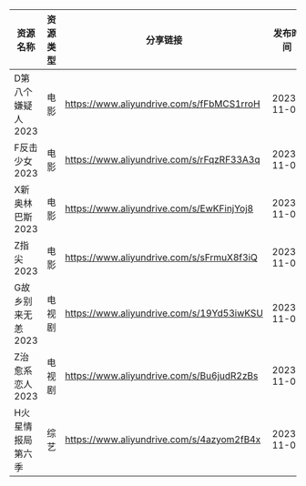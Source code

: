 | 资源名称        | 资源类型 | 分享链接                                      | 发布时间       |
| ----------- | ---- | ----------------------------------------- | ---------- |
| D第八个嫌疑人2023 | 电影   | https://www.aliyundrive.com/s/fFbMCS1rroH | 2023-11-03 |
| F反击少女2023   | 电影   | https://www.aliyundrive.com/s/rFqzRF33A3q | 2023-11-03 |
| X新奥林巴斯2023  | 电影   | https://www.aliyundrive.com/s/EwKFinjYoj8 | 2023-11-03 |
| Z指尖2023     | 电影   | https://www.aliyundrive.com/s/sFrmuX8f3iQ | 2023-11-03 |
| G故乡别来无恙2023 | 电视剧  | https://www.aliyundrive.com/s/19Yd53iwKSU | 2023-11-03 |
| Z治愈系恋人2023  | 电视剧  | https://www.aliyundrive.com/s/Bu6judR2zBs | 2023-11-03 |
| H火星情报局第六季   | 综艺   | https://www.aliyundrive.com/s/4azyom2fB4x | 2023-11-03 |
